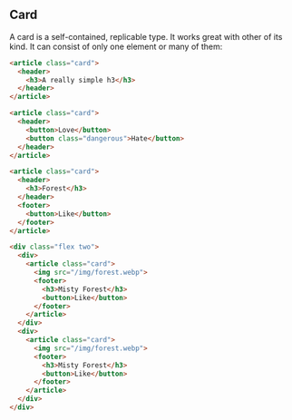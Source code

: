 ## Card

A card is a self-contained, replicable type. It works great with other of its kind. It can consist of only one element or many of them:

```html
<article class="card">
  <header>
    <h3>A really simple h3</h3>
  </header>
</article>
```

```html
<article class="card">
  <header>
    <button>Love</button>
    <button class="dangerous">Hate</button>
  </header>
</article>
```

```html
<article class="card">
  <header>
    <h3>Forest</h3>
  </header>
  <footer>
    <button>Like</button>
  </footer>
</article>
```

```html
<div class="flex two">
  <div>
    <article class="card">
      <img src="/img/forest.webp">
      <footer>
        <h3>Misty Forest</h3>
        <button>Like</button>
      </footer>
    </article>
  </div>
  <div>
    <article class="card">
      <img src="/img/forest.webp">
      <footer>
        <h3>Misty Forest</h3>
        <button>Like</button>
      </footer>
    </article>
  </div>
</div>
```
